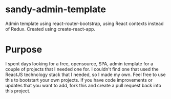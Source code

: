 # sandy-admin-template
Admin template using react-router-bootstrap, using React contexts instead of Redux. Created using create-react-app.

# Purpose
I spent days looking for a free, opensource, SPA, admin template for a couple of projects that I needed one for. I couldn't find one that used the ReactJS technology stack that I needed, so I made my own. Feel free to use this to bootstart your own projects. If you have code improvements or updates that you want to add, fork this and create a pull request back into this project.
